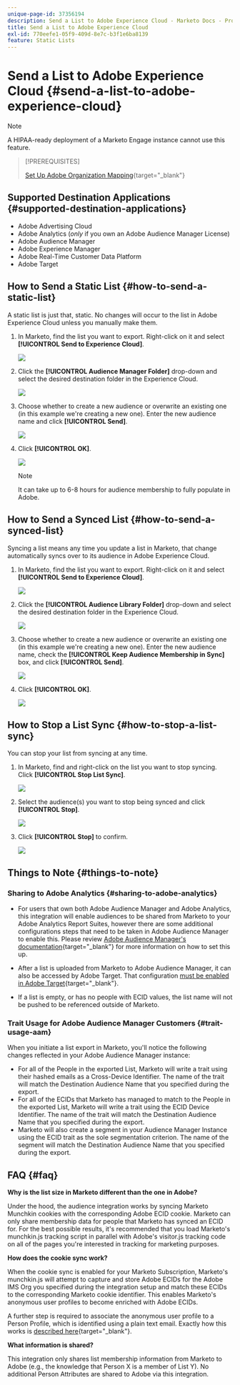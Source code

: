 ```yaml
---
unique-page-id: 37356194
description: Send a List to Adobe Experience Cloud - Marketo Docs - Product Documentation
title: Send a List to Adobe Experience Cloud
exl-id: 770eefe1-05f9-409d-8e7c-b3f1e6ba8139
feature: Static Lists
---
```

# Send a List to Adobe Experience Cloud {#send-a-list-to-adobe-experience-cloud}

>[!NOTE]
>
>A HIPAA-ready deployment of a Marketo Engage instance cannot use this feature.

>[!PREREQUISITES]
>
>[Set Up Adobe Organization Mapping](/help/marketo/product-docs/adobe-experience-cloud-integrations/set-up-adobe-organization-mapping.md){target="_blank"}

## Supported Destination Applications {#supported-destination-applications}

* Adobe Advertising Cloud
* Adobe Analytics (_only_ if you own an Adobe Audience Manager License)
* Adobe Audience Manager
* Adobe Experience Manager
* Adobe Real-Time Customer Data Platform
* Adobe Target

## How to Send a Static List {#how-to-send-a-static-list}

A static list is just that, static. No changes will occur to the list in Adobe Experience Cloud unless you manually make them.

1. In Marketo, find the list you want to export. Right-click on it and select **[!UICONTROL Send to Experience Cloud]**.

   ![](assets/send-a-list-to-adobe-experience-cloud-1.png)

1. Click the **[!UICONTROL Audience Manager Folder]** drop-down and select the desired destination folder in the Experience Cloud.

   ![](assets/send-a-list-to-adobe-experience-cloud-2.png)

1. Choose whether to create a new audience or overwrite an existing one (in this example we're creating a new one). Enter the new audience name and click **[!UICONTROL Send]**.

   ![](assets/send-a-list-to-adobe-experience-cloud-3.png)

1. Click **[!UICONTROL OK]**.

   ![](assets/send-a-list-to-adobe-experience-cloud-4.png)

   >[!NOTE]
   >
   >It can take up to 6-8 hours for audience membership to fully populate in Adobe.

## How to Send a Synced List {#how-to-send-a-synced-list}

Syncing a list means any time you update a list in Marketo, that change automatically syncs over to its audience in Adobe Experience Cloud.

1. In Marketo, find the list you want to export. Right-click on it and select **[!UICONTROL Send to Experience Cloud]**.

   ![](assets/send-a-list-to-adobe-experience-cloud-5.png)

1. Click the **[!UICONTROL Audience Library Folder]** drop-down and select the desired destination folder in the Experience Cloud.

   ![](assets/send-a-list-to-adobe-experience-cloud-6.png)

1. Choose whether to create a new audience or overwrite an existing one (in this example we're creating a new one). Enter the new audience name, check the **[!UICONTROL Keep Audience Membership in Sync]** box, and click **[!UICONTROL Send]**.

   ![](assets/send-a-list-to-adobe-experience-cloud-7.png)

1. Click **[!UICONTROL OK]**.

   ![](assets/send-a-list-to-adobe-experience-cloud-8.png)

## How to Stop a List Sync {#how-to-stop-a-list-sync}

You can stop your list from syncing at any time.

1. In Marketo, find and right-click on the list you want to stop syncing. Click **[!UICONTROL Stop List Sync]**.

   ![](assets/send-a-list-to-adobe-experience-cloud-9.png)

1. Select the audience(s) you want to stop being synced and click **[!UICONTROL Stop]**.

   ![](assets/send-a-list-to-adobe-experience-cloud-10.png)

1. Click **[!UICONTROL Stop]** to confirm.

   ![](assets/send-a-list-to-adobe-experience-cloud-11.png)

## Things to Note {#things-to-note}

### Sharing to Adobe Analytics {#sharing-to-adobe-analytics}

* For users that own both Adobe Audience Manager and Adobe Analytics, this integration will enable audiences to be shared from Marketo to your Adobe Analytics Report Suites, however there are some additional configurations steps that need to be taken in Adobe Audience Manager to enable this. Please review [Adobe Audience Manager's documentation](https://experienceleague.adobe.com/docs/analytics/integration/audience-analytics/mc-audiences-aam.html){target="_blank"} for more information on how to set this up.

* After a list is uploaded from Marketo to Adobe Audience Manager, it can also be accessed by Adobe Target. That configuration [must be enabled in Adobe Target](https://experienceleague.adobe.com/en/docs/target/using/integrate/audience-manager-target-integration){target="_blank"}.

* If a list is empty, or has no people with ECID values, the list name will not be pushed to be referenced outside of Marketo.

### Trait Usage for Adobe Audience Manager Customers {#trait-usage-aam}

When you initiate a list export in Marketo, you'll notice the following changes reflected in your Adobe Audience Manager instance:

* For all of the People in the exported List, Marketo will write a trait using their hashed emails as a Cross-Device Identifier. The name of the trait will match the Destination Audience Name that you specified during the export.
* For all of the ECIDs that Marketo has managed to match to the People in the exported List, Marketo will write a trait using the ECID Device Identifier. The name of the trait will match the Destination Audience Name that you specified during the export.
* Marketo will also create a segment in your Audience Manager Instance using the ECID trait as the sole segmentation criterion. The name of the segment will match the Destination Audience Name that you specified during the export.

## FAQ {#faq}

**Why is the list size in Marketo different than the one in Adobe?**

Under the hood, the audience integration works by syncing Marketo Munchkin cookies with the corresponding Adobe ECID cookie. Marketo can only share membership data for people that Marketo has synced an ECID for. For the best possible results, it's recommended that you load Marketo's munchkin.js tracking script in parallel with Adobe's visitor.js tracking code on all of the pages you're interested in tracking for marketing purposes.

**How does the cookie sync work?**

When the cookie sync is enabled for your Marketo Subscription, Marketo's munchkin.js will attempt to capture and store Adobe ECIDs for the Adobe IMS Org you specified during the integration setup and match these ECIDs to the corresponding Marketo cookie identifier. This enables Marketo's anonymous user profiles to become enriched with Adobe ECIDs.

A further step is required to associate the anonymous user profile to a Person Profile, which is identified using a plain text email. Exactly how this works is [described here](/help/marketo/product-docs/reporting/basic-reporting/report-activity/tracking-anonymous-activity-and-people.md){target="_blank"}.

**What information is shared?**

This integration only shares list membership information from Marketo to Adobe (e.g., the knowledge that Person X is a member of List Y). No additional Person Attributes are shared to Adobe via this integration.
